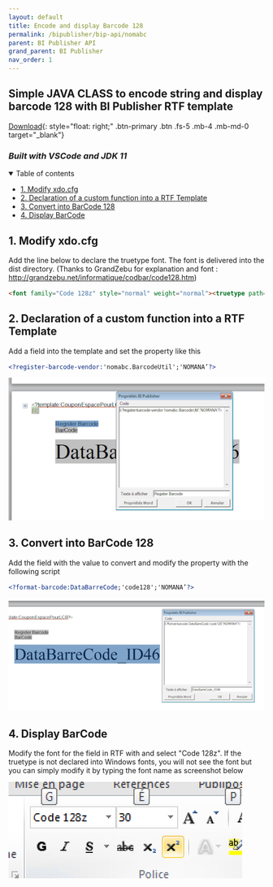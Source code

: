 ```yaml
---
layout: default
title: Encode and display Barcode 128
permalink: /bipublisher/bip-api/nomabc
parent: BI Publisher API
grand_parent: BI Publisher
nav_order: 1
---
```


## Simple JAVA CLASS to encode string and display barcode 128 with BI Publisher RTF template  <!-- omit in toc -->
[Download](https://github.com/fblettner/bip-nomabc){: style="float: right;" .btn-primary .btn .fs-5 .mb-4 .mb-md-0 target="_blank"}
### *Built with VSCode and JDK 11*  <!-- omit in toc -->

<details open markdown="block">
  <summary>
    Table of contents
  </summary>

- [1. Modify xdo.cfg](#1-modify-xdocfg)
- [2. Declaration of a custom function into a RTF Template](#2-declaration-of-a-custom-function-into-a-rtf-template)
- [3. Convert into BarCode 128](#3-convert-into-barcode-128)
- [4. Display BarCode](#4-display-barcode)
</details>

## 1. Modify xdo.cfg
Add the line below to declare the truetype font. The font is delivered into the dist directory. (Thanks to GrandZebu for explanation and font : http://grandzebu.net/informatique/codbar/code128.htm)

```html
<font family="Code 128z" style="normal" weight="normal"><truetype path="d:/BIP/java/fonts/code128z.TTF"/></font>
```

## 2. Declaration of a custom function into a RTF Template
Add a field into the template and set the property like this

```xml
<?register-barcode-vendor:'nomabc.BarcodeUtil';'NOMANA’?>
```

![NOMASX-1](../../../assets/nomabc/custom_function.png)

## 3. Convert into BarCode 128
Add the field with the value to convert and modify the property with the following script

```xml
<?format-barcode:DataBarreCode;'code128';'NOMANA’?>
```

![NOMASX-1](../../../assets/nomabc/convert_barcode.png)

## 4. Display BarCode
Modify the font for the field in RTF with and select "Code 128z". If the truetype is not declared into Windows fonts, you will not see the font but you can simply modify it by typing the font name as screenshot below

![NOMASX-1](../../../assets/nomabc/display_barcode.png)
